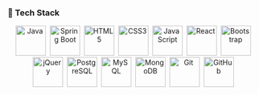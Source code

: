 ### 🚀 Tech Stack

<p align="center">
  <img src="https://cdn.jsdelivr.net/gh/devicons/devicon/icons/java/java-original.svg" title="Java" alt="Java" width="60" height="60"/>&nbsp;
  <img src="https://cdn.jsdelivr.net/gh/devicons/devicon/icons/spring/spring-original.svg" title="Spring Boot" alt="Spring Boot" width="60" height="60"/>&nbsp;
  <img src="https://cdn.jsdelivr.net/gh/devicons/devicon/icons/html5/html5-original.svg" title="HTML5" alt="HTML5" width="60" height="60"/>&nbsp;
  <img src="https://cdn.jsdelivr.net/gh/devicons/devicon/icons/css3/css3-original.svg" title="CSS3" alt="CSS3" width="60" height="60"/>&nbsp;
  <img src="https://cdn.jsdelivr.net/gh/devicons/devicon/icons/javascript/javascript-original.svg" title="JavaScript" alt="JavaScript" width="60" height="60"/>&nbsp;
  <img src="https://cdn.jsdelivr.net/gh/devicons/devicon/icons/react/react-original.svg" title="React.js" alt="React" width="60" height="60"/>&nbsp;
  <img src="https://cdn.jsdelivr.net/gh/devicons/devicon/icons/bootstrap/bootstrap-original.svg" title="Bootstrap" alt="Bootstrap" width="60" height="60"/>&nbsp;
  <img src="https://cdn.jsdelivr.net/gh/devicons/devicon/icons/jquery/jquery-original.svg" title="jQuery" alt="jQuery" width="60" height="60"/>&nbsp;
  <img src="https://cdn.jsdelivr.net/gh/devicons/devicon/icons/postgresql/postgresql-original.svg" title="PostgreSQL" alt="PostgreSQL" width="60" height="60"/>&nbsp;
  <img src="https://cdn.jsdelivr.net/gh/devicons/devicon/icons/mysql/mysql-original.svg" title="MySQL" alt="MySQL" width="60" height="60"/>&nbsp;
  <img src="https://cdn.jsdelivr.net/gh/devicons/devicon/icons/mongodb/mongodb-original.svg" title="MongoDB" alt="MongoDB" width="60" height="60"/>&nbsp;
  <img src="https://cdn.jsdelivr.net/gh/devicons/devicon/icons/git/git-original.svg" title="Git" alt="Git" width="60" height="60"/>&nbsp;
  <img src="https://cdn.jsdelivr.net/gh/devicons/devicon/icons/github/github-original.svg" title="GitHub" alt="GitHub" width="60" height="60"/>&nbsp;
<!--   <img src="https://cdn.jsdelivr.net/gh/devicons/devicon/icons/docker/docker-original.svg" title="Docker" alt="Docker" width="60" height="60"/>&nbsp;
  <img src="https://cdn.jsdelivr.net/gh/devicons/devicon/icons/kubernetes/kubernetes-plain.svg" title="Kubernetes" alt="Kubernetes" width="60" height="60"/>&nbsp;
  <img src="https://cdn.jsdelivr.net/gh/devicons/devicon/icons/jenkins/jenkins-original.svg" title="Jenkins" alt="Jenkins" width="60" height="60"/>&nbsp;
  <img src="https://cdn.jsdelivr.net/gh/devicons/devicon/icons/amazonwebservices/amazonwebservices-original.svg" title="AWS" alt="AWS" width="60" height="60"/>&nbsp; -->
</p>
